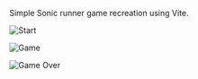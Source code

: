 Simple Sonic runner game recreation using Vite.

![Start](https://github.com/egalea504/sonic-runner-game/blob/14a3abc5874daffd68824c47185d21dd4220efc6/photos/Screenshot%202024-12-17%20at%2011.17.43%E2%80%AFPM.png)


![Game](https://github.com/egalea504/sonic-runner-game/blob/14a3abc5874daffd68824c47185d21dd4220efc6/photos/Screenshot%202024-12-17%20at%2011.09.14%E2%80%AFPM.png)

![Game Over](https://github.com/egalea504/sonic-runner-game/blob/14a3abc5874daffd68824c47185d21dd4220efc6/photos/Screenshot%202024-12-17%20at%2011.16.46%E2%80%AFPM.png)


